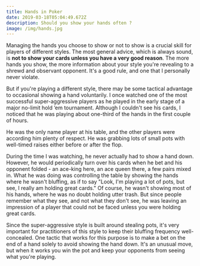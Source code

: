 ```yaml
---
title: Hands in Poker
date: 2019-03-18T05:04:49.672Z
description: Should you show your hands often ?
image: /img/hands.jpg
---
```

Managing the hands you choose to show or not to show is a crucial skill for players of different styles. The most general advice, which is always sound, is **not to show your cards unless you have a very good reason**. The more hands you show, the more information about your style you're revealing to a shrewd and observant opponent. It's a good rule, and one that I personally never violate.

But if you're playing a different style, there may be some tactical advantage to occasional showing a hand voluntarily. I once watched one of the most successful super-aggressive players as he played in the early stage of a major no-limit hold ’em tournament. Although I couldn't see his cards, I noticed that he was playing about one-third of the hands in the first couple of hours.

He was the only name player at his table, and the other players were according him plenty of respect. He was grabbing lots of small pots with well-timed raises either before or after the flop.

During the time I was watching, he never actually had to show a hand down. However, he would periodically turn over his cards when he bet and his opponent folded - an ace-king here, an ace queen there, a few pairs mixed in. What he was doing was controlling the table by showing the hands where he wasn't bluffing, as if to say "Look, I'm playing a lot of pots, but see, I really am holding great cards." Of course, he wasn't showing most of his hands, where he was no doubt holding utter trash. But since people remember what they see, and not what they don't see, he was leaving an impression of a player that could not be faced unless you were holding great cards.

Since the super-aggressive style is built around stealing pots, it's very important for practitioners of this style to keep their bluffing frequency well-concealed. One tactic that works for this purpose is to make a bet on the end of a hand solely to avoid showing the hand down. It's an unusual move, but when it works you win the pot and keep your opponents from seeing what you're playing.
